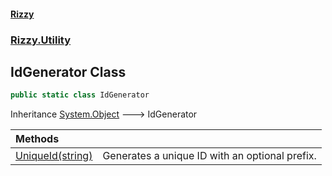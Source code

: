 #### [Rizzy](index 'index')
### [Rizzy.Utility](Rizzy.Utility 'Rizzy.Utility')

## IdGenerator Class

```csharp
public static class IdGenerator
```

Inheritance [System.Object](https://docs.microsoft.com/en-us/dotnet/api/System.Object 'System.Object') &#129106; IdGenerator

| Methods | |
| :--- | :--- |
| [UniqueId(string)](Rizzy.Utility.IdGenerator.UniqueId(string) 'Rizzy.Utility.IdGenerator.UniqueId(string)') | Generates a unique ID with an optional prefix. |

